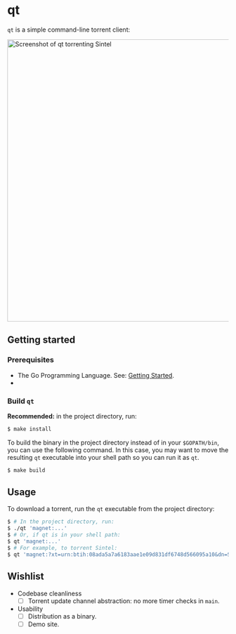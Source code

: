 # qt

`qt` is a simple command-line torrent client:

<img width="643" alt="Screenshot of qt torrenting Sintel" src="https://user-images.githubusercontent.com/4955943/55372727-96f68f00-54b7-11e9-97fe-d871bffca409.png">

## Getting started

### Prerequisites

+ The Go Programming Language. See: [Getting Started](https://golang.org/doc/install).
+

### Build `qt`

**Recommended:** in the project directory, run:

```sh
$ make install
```

To build the binary in the project directory instead of in your `$GOPATH/bin`, you can use the following command. In this case, you may want to move the resulting `qt` executable into your shell path so you can run it as `qt`.

```sh
$ make build
```

## Usage

To download a torrent, run the `qt` executable from the project directory:

```sh
$ # In the project directory, run:
$ ./qt 'magnet:...'
$ # Or, if qt is in your shell path:
$ qt 'magnet:...'
$ # For example, to torrent Sintel:
$ qt 'magnet:?xt=urn:btih:08ada5a7a6183aae1e09d831df6748d566095a10&dn=Sintel&tr=udp%3A%2F%2Fexplodie.org%3A6969&tr=udp%3A%2F%2Ftracker.coppersurfer.tk%3A6969&tr=udp%3A%2F%2Ftracker.empire-js.us%3A1337&tr=udp%3A%2F%2Ftracker.leechers-paradise.org%3A6969&tr=udp%3A%2F%2Ftracker.opentrackr.org%3A1337&tr=wss%3A%2F%2Ftracker.btorrent.xyz&tr=wss%3A%2F%2Ftracker.fastcast.nz&tr=wss%3A%2F%2Ftracker.openwebtorrent.com&ws=https%3A%2F%2Fwebtorrent.io%2Ftorrents%2F&xs=https%3A%2F%2Fwebtorrent.io%2Ftorrents%2Fsintel.torrent'
```

## Wishlist

+ Codebase cleanliness
  - [ ] Torrent update channel abstraction: no more timer checks in `main`.
+ Usability
  - [ ] Distribution as a binary.
  - [ ] Demo site.
